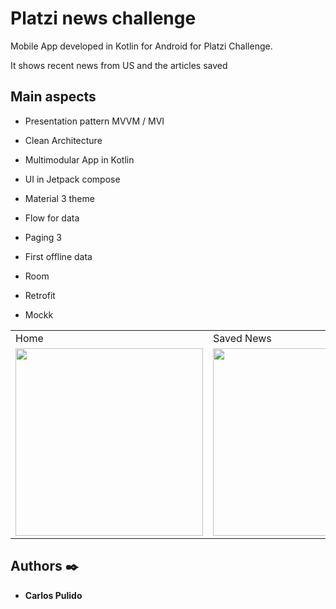 # Platzi news challenge

Mobile App developed in Kotlin for Android for Platzi Challenge.

It shows recent news from US and the articles saved


## Main aspects 

* Presentation pattern MVVM / MVI

* Clean Architecture

* Multimodular App in Kotlin

* UI in Jetpack compose

* Material 3 theme

* Flow for data

* Paging 3

* First offline data

* Room

* Retrofit

* Mockk


<table>
  <tr>
    <td>Home</td>
    <td>Saved News</td>
   </tr> 
   <tr>
      <td><img src="https://github.com/ccarpul/platzinews/blob/develop/home.png"width="300"></td>
    <td> <img src="https://github.com/ccarpul/platzinews/blob/develop/SavedScreen.png"width="300"> </td>
  </tr>
</table>

## Authors ✒️

* **Carlos Pulido** 
